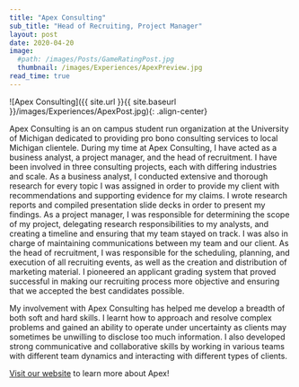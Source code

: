 ```yaml
---
title: "Apex Consulting"
sub_title: "Head of Recruiting, Project Manager"
layout: post
date: 2020-04-20
image:
  #path: /images/Posts/GameRatingPost.jpg
  thumbnail: /images/Experiences/ApexPreview.jpg
read_time: true
---
```


![Apex Consulting]({{ site.url }}{{ site.baseurl }}/images/Experiences/ApexPost.jpg){: .align-center}

Apex Consulting is an on campus student run organization at the University of Michigan dedicated to providing pro bono consulting services to local Michigan clientele. During my time at Apex Consulting, I have acted as a business analyst, a project manager, and the head of recruitment. I have been involved in three consulting projects, each with differing industries and scale. As a business analyst, I conducted extensive and thorough research for every topic I was assigned in order to provide my client with recommendations and supporting evidence for my claims. I wrote research reports and compiled presentation slide decks in order to present my findings. As a project manager, I was responsible for determining the scope of my project, delegating research responsibilities to my analysts, and creating a timeline and ensuring that my team stayed on track. I was also in charge of maintaining communications between my team and our client. As the head of recruitment, I was responsible for the scheduling, planning, and execution of all recruiting events, as well as the creation and distribution of marketing material. I pioneered an applicant grading system that proved successful in making our recruiting process more objective and ensuring that we accepted the best candidates possible.

My involvement with Apex Consulting has helped me develop a breadth of both soft and hard skills. I learnt how to approach and resolve complex problems and gained an ability to operate under uncertainty as clients may sometimes be unwilling to disclose too much information. I also developed strong communicative and collaborative skills by working in various teams with different team dynamics and interacting with different types of clients.

[Visit our website](http://www.apexconsulting.org/) to learn more about Apex!
